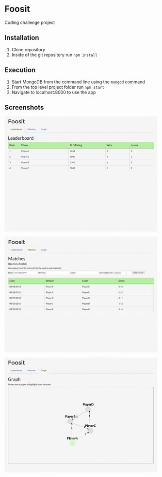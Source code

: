 # Foosit
Coding challenge project

## Installation

1. Clone repository
2. Inside of the git repository run `npm install`

## Execution

1. Start MongoDB from the command line using the `mongod` command
2. From the top level project folder run `npm start`
3. Navigate to localhost:8000 to use the app

## Screenshots

![Foosit1](screenshots/Foosit1.png "Leaderboard view")

![Foosit2](screenshots/Foosit2.png "Match view")

![Foosit3](screenshots/Foosit3.png "Graph view")
